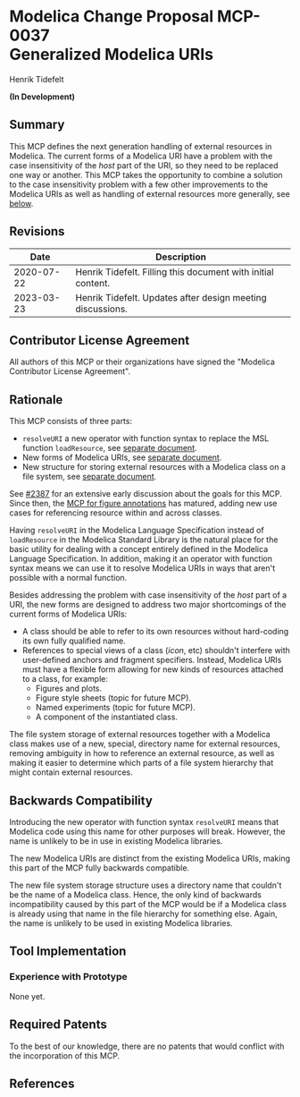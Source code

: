 # Modelica Change Proposal MCP-0037<br/>Generalized Modelica URIs
Henrik Tidefelt

**(In Development)**

## Summary
This MCP defines the next generation handling of external resources in Modelica.  The current forms of a Modelica URI have a problem with the case insensitivity of the _host_ part of the URI, so they need to be replaced one way or another.  This MCP takes the opportunity to combine a solution to the case insensitivity problem with a few other improvements to the Modelica URIs as well as handling of external resources more generally, see [below](#Rationale).

## Revisions
| Date | Description |
| --- | --- |
| 2020-07-22 | Henrik Tidefelt. Filling this document with initial content. |
| 2023-03-23 | Henrik Tidefelt. Updates after design meeting discussions. |

## Contributor License Agreement
All authors of this MCP or their organizations have signed the "Modelica Contributor License Agreement".

## Rationale
This MCP consists of three parts:
- `resolveURI` a new operator with function syntax to replace the MSL function `loadResource`, see [separate document](resolve-uri.md).
- New forms of Modelica URIs, see [separate document](modelica-uris.md).
- New structure for storing external resources with a Modelica class on a file system, see [separate document](resource-directory.md).

See [#2387](https://github.com/modelica/ModelicaSpecification/pull/2387) for an extensive early discussion about the goals for this MCP.  Since then, the [MCP for figure annotations](https://github.com/modelica/ModelicaSpecification/pull/2482) has matured, adding new use cases for referencing resource within and across classes.

Having `resolveURI` in the Modelica Language Specification instead of `loadResource` in the Modelica Standard Library is the natural place for the basic utility for dealing with a concept entirely defined in the Modelica Language Specification.  In addition, making it an operator with function syntax means we can use it to resolve Modelica URIs in ways that aren't possible with a normal function.

Besides addressing the problem with case insensitivity of the _host_ part of a URI, the new forms are designed to address two major shortcomings of the current forms of Modelica URIs:
- A class should be able to refer to its own resources without hard-coding its own fully qualified name.
- References to special views of a class (_icon_, etc) shouldn't interfere with user-defined anchors and fragment specifiers.  Instead, Modelica URIs must have a flexible form allowing for new kinds of resources attached to a class, for example:
  - Figures and plots.
  - Figure style sheets (topic for future MCP).
  - Named experiments (topic for future MCP).
  - A component of the instantiated class.

The file system storage of external resources together with a Modelica class makes use of a new, special, directory name for external resources, removing ambiguity in how to reference an external resource, as well as making it easier to determine which parts of a file system hierarchy that might contain external resources.

## Backwards Compatibility
Introducing the new operator with function syntax `resolveURI` means that Modelica code using this name for other purposes will break.  However, the name is unlikely to be in use in existing Modelica libraries.

The new Modelica URIs are distinct from the existing Modelica URIs, making this part of the MCP fully backwards compatible.

The new file system storage structure uses a directory name that couldn't be the name of a Modelica class.  Hence, the only kind of backwards incompatibility caused by this part of the MCP would be if a Modelica class is already using that name in the file hierarchy for something else.  Again, the name is unlikely to be used in existing Modelica libraries.

## Tool Implementation

### Experience with Prototype
None yet.

## Required Patents
To the best of our knowledge, there are no patents that would conflict with the incorporation of this MCP.

## References
